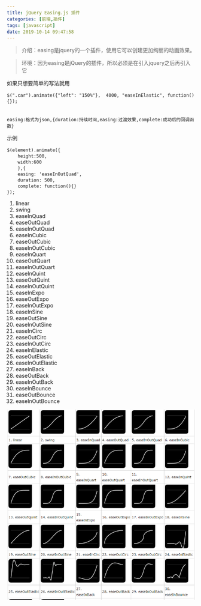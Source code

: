 ```yaml
---
title: jQuery Easing.js 插件
categories: [前端,插件]
tags: [javascript] 
date: 2019-10-14 09:47:58
---
```


>介绍：easing是jquery的一个插件，使用它可以创建更加绚丽的动画效果。

>环境：因为easing是jQuery的插件，所以必须是在引入jquery之后再引入它

如果只想要简单的写法就用 

    $(".car").animate({"left": "150%"},  4000, "easeInElastic", function() {});


    easing:格式为json,{duration:持续时间,easing:过渡效果,complete:成功后的回调函数}

示例

    $(element).animate({ 
        height:500, 
        width:600 
        },{ 
        easing: 'easeInOutQuad', 
        duration: 500, 
        complete: function(){} 
    }); 




1. linear
2. swing
3. easeInQuad
4. easeOutQuad
5. easeInOutQuad
6. easeInCubic
7. easeOutCubic
8. easeInOutCubic
9. easeInQuart
10. easeOutQuart
11. easeInOutQuart
12. easeInQuint
13. easeOutQuint
14. easeInOutQuint
15. easeInExpo
16. easeOutExpo
17. easeInOutExpo
18. easeInSine
19. easeOutSine
20. easeInOutSine
21. easeInCirc
22. easeOutCirc
23. easeInOutCirc
24. easeInElastic
25. easeOutElastic
26. easeInOutElastic
27. easeInBack
28. easeOutBack
29. easeInOutBack
30. easeInBounce
31. easeOutBounce
32. easeInOutBounce

![](https://raw.githubusercontent.com/qnyt1993/picture/master/img/2019/09/24/esse.png)
